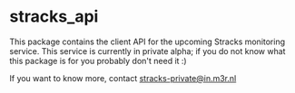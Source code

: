 stracks_api
===========

This package contains the client API for the upcoming Stracks monitoring
service. This service is currently in private alpha; if you do not know
what this package is for you probably don't need it :)

If you want to know more, contact stracks-private@in.m3r.nl
